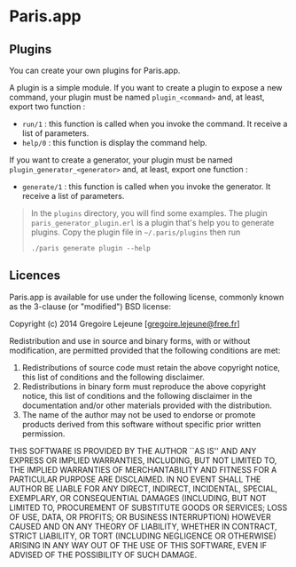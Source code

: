 # Paris.app

## Plugins

You can create your own plugins for Paris.app.

A plugin is a simple module. If you want to create a plugin to expose a new command, your plugin must be named `plugin_<command>` and, at least, export two function :

* `run/1` : this function is called when you invoke the command. It receive a list of parameters.
* `help/0` : this function is display the command help.

If you want to create a generator, your plugin must be named `plugin_generator_<generator>` and, at least, export one function :

* `generate/1` : this function is called when you invoke the generator. It receive a list of parameters.

> In the `plugins` directory, you will find some examples. The plugin `paris_generator_plugin.erl` is a plugin that's help you to generate plugins. Copy the plugin file in `~/.paris/plugins` then run
>
>     ./paris generate plugin --help

## Licences

Paris.app is available for use under the following license, commonly known
as the 3-clause (or "modified") BSD license:

Copyright (c) 2014 Gregoire Lejeune [gregoire.lejeune@free.fr]

Redistribution and use in source and binary forms, with or without
modification, are permitted provided that the following conditions
are met:

1. Redistributions of source code must retain the above copyright
notice, this list of conditions and the following disclaimer.
2. Redistributions in binary form must reproduce the above copyright
notice, this list of conditions and the following disclaimer in the
documentation and/or other materials provided with the distribution.
3. The name of the author may not be used to endorse or promote products
derived from this software without specific prior written permission.

THIS SOFTWARE IS PROVIDED BY THE AUTHOR ``AS IS'' AND ANY EXPRESS OR
IMPLIED WARRANTIES, INCLUDING, BUT NOT LIMITED TO, THE IMPLIED WARRANTIES
OF MERCHANTABILITY AND FITNESS FOR A PARTICULAR PURPOSE ARE DISCLAIMED.
IN NO EVENT SHALL THE AUTHOR BE LIABLE FOR ANY DIRECT, INDIRECT,
INCIDENTAL, SPECIAL, EXEMPLARY, OR CONSEQUENTIAL DAMAGES (INCLUDING, BUT
NOT LIMITED TO, PROCUREMENT OF SUBSTITUTE GOODS OR SERVICES; LOSS OF USE,
DATA, OR PROFITS; OR BUSINESS INTERRUPTION) HOWEVER CAUSED AND ON ANY
THEORY OF LIABILITY, WHETHER IN CONTRACT, STRICT LIABILITY, OR TORT
(INCLUDING NEGLIGENCE OR OTHERWISE) ARISING IN ANY WAY OUT OF THE USE OF
THIS SOFTWARE, EVEN IF ADVISED OF THE POSSIBILITY OF SUCH DAMAGE.
